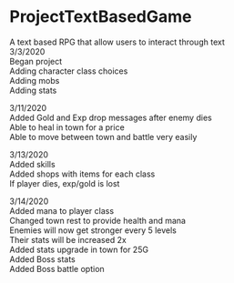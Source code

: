 ﻿# ProjectTextBasedGame
A text based RPG that allow users to interact through text\
3/3/2020\
Began project\
Adding character class choices\
Adding mobs\
Adding stats

3/11/2020\
Added Gold and Exp drop messages after enemy dies\
Able to heal in town for a price\
Able to move between town and battle very easily

3/13/2020\
Added skills\
Added shops with items for each class\
If player dies, exp/gold is lost

3/14/2020\
Added mana to player class\
Changed town rest to provide health and mana\
Enemies will now get stronger every 5 levels \
Their stats will be increased 2x\
Added stats upgrade in town for 25G\
Added Boss stats\
Added Boss battle option

  
